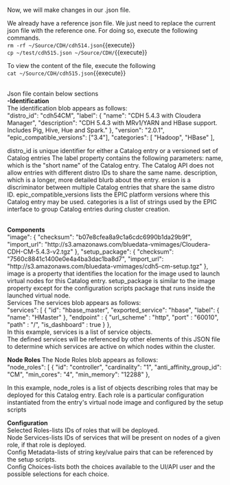 Now, we will make changes in our .json file.<br>

We already have a reference json file. We just need to replace the current json file with the reference one. For doing so, execute the following commands.
<br>`rm -rf ~/Source/CDH/cdh514.json`{{execute}}
<br>`cp ~/test/cdh515.json ~/Source/CDH/`{{execute}}

To view the content of the file, execute the following
<br>`cat ~/Source/CDH/cdh515.json`{{execute}}

<br>
Json file contain below sections<br>
<strong>-Identification</strong>
<br>
The identification blob appears as follows:
<br>
"distro_id": "cdh54CM",
"label": {
  "name": "CDH 5.4.3 with Cloudera Manager",
  "description": "CDH 5.4.3 with MRv1/YARN and HBase support. Includes Pig, Hive, Hue and Spark."
  },
"version": "2.0.1",
"epic_compatible_versions": ["3.4"],
"categories": [ "Hadoop", "HBase" ],

<br>

distro_id is unique identifier for either a Catalog entry or a versioned set of Catalog entries
The label property contains the following parameters:
name, which is the "short name" of the Catalog entry. The Catalog API does not allow entries with different distro IDs to share the same name.
description, which is a longer, more detailed blurb about the entry.
ersion is a discriminator between multiple Catalog entries that share the same distro ID.
epic_compatible_versions lists the EPIC platform versions where this Catalog entry may be used.
categories is a list of strings used by the EPIC interface to group Catalog entries during cluster creation.

<br>
<strong>Components</strong>
<br>
"image": {
  "checksum": "b07e8cfea8a9c1a6cdc6990b1da29b9f",
  "import_url": "http://s3.amazonaws.com/bluedata-vmimages/Cloudera-CDH-CM-5.4.3-v2.tgz"
},
"setup_package": {
  "checksum": "7560c8841c1400e0e4a4ba3dac1ba8d7",
  "import_url": "http://s3.amazonaws.com/bluedata-vmimages/cdh5-cm-setup.tgz"
},
<br>
image is a property that identifies the location for the image used to launch virtual nodes for this Catalog entry. 
setup_package is similar to the image property except for the configuration scripts package that runs inside the launched virtual node.

<br>
<stong>Services</strong>
The services blob appears as follows:
<br>
"services": [
  {
    "id": "hbase_master",
    "exported_service": "hbase",
    "label": {
      "name": "HMaster"
      },
    "endpoint" : {
      "url_scheme" : "http",
      "port" : "60010",
      "path" : "/",
      "is_dashboard" : true
      }
    },
    
   <br>
  In this example, services is a list of service objects.
<br>The defined services will be referenced by other elements of this JSON file to determine which services are active on which nodes     within the cluster. <br>

<strong>Node Roles</strong>
The Node Roles blob appears as follows:
<br>
"node_roles": [
  {
    "id": "controller",
    "cardinality": "1",
    "anti_affinity_group_id": "CM",
    "min_cores": "4",
    "min_memory": "12288"
  },
  <br>
  
  In this example, node_roles is a list of objects describing roles that may be deployed for this Catalog entry. Each role is a particular configuration instantiated from the entry's virtual node image and configured by the setup scripts
  
<strong>Configuration</strong>
<br>
  Selected Roles-lists IDs of roles that will be deployed.<br>
  Node Services-lists IDs of services that will be present on nodes of a given role, if that role is deployed.<br>
  Config Metadata-lists of string key/value pairs that can be referenced by the setup scripts.<br>
  Config Choices-lists both the choices available to the UI/API user and the possible selections for each choice.<br>
